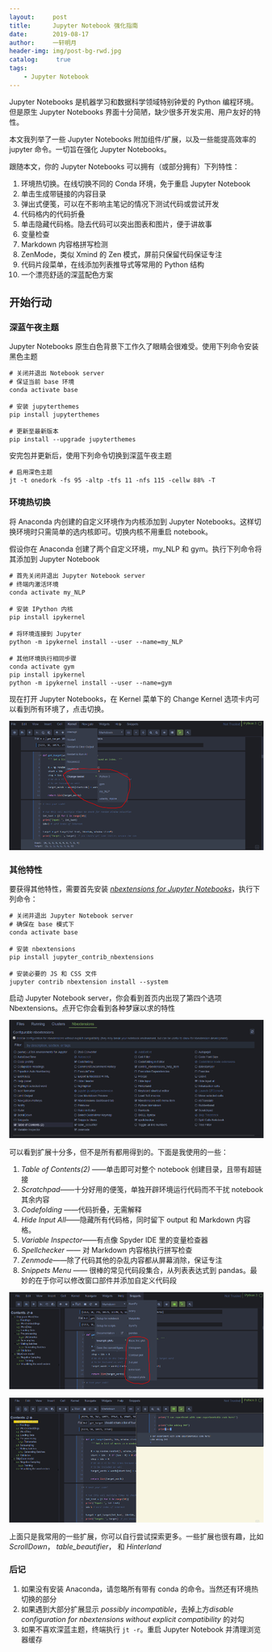 ```yaml
---
layout:     post
title:      Jupyter Notebook 强化指南
date:       2019-08-17
author:     一轩明月
header-img: img/post-bg-rwd.jpg
catalog: 	 true
tags:
    - Jupyter Notebook
---
```


Jupyter Notebooks 是机器学习和数据科学领域特别钟爱的 Python 编程环境。但是原生 Jupyter Notebooks 界面十分简陋，缺少很多开发实用、用户友好的特性。

本文我列举了一些 Jupyter Notebooks 附加组件/扩展，以及一些能提高效率的 jupyter 命令。一切旨在强化 Jupyter Notebooks。

跟随本文，你的 Jupyter Notebooks 可以拥有（或部分拥有）下列特性：

1. 环境热切换。在线切换不同的 Conda 环境，免于重启 Jupyter Notebook
2. 单击生成带链接的内容目录
3. 弹出式便笺，可以在不影响主笔记的情况下测试代码或尝试开发
4. 代码格内的代码折叠
5. 单击隐藏代码格。隐去代码可以突出图表和图片，便于讲故事
6. 变量检查
7. Markdown 内容格拼写检测
8. ZenMode，类似 Xmind 的 Zen 模式，屏前只保留代码保证专注
9. 代码片段菜单，在线添加列表推导式等常用的 Python 结构
10. 一个漂亮舒适的深蓝配色方案

## 开始行动

### 深蓝午夜主题

Jupyter Notebooks 原生白色背景下工作久了眼睛会很难受。使用下列命令安装黑色主题

```
# 关闭并退出 Notebook server
# 保证当前 base 环境
conda activate base

# 安装 jupyterthemes
pip install jupyterthemes

# 更新至最新版本
pip install --upgrade jupyterthemes
```

安完包并更新后，使用下列命令切换到深蓝午夜主题

```
# 启用深色主题
jt -t onedork -fs 95 -altp -tfs 11 -nfs 115 -cellw 88% -T
```

### 环境热切换

将 Anaconda 内创建的自定义环境作为内核添加到 Jupyter Notebooks。这样切换环境时只需简单的选内核即可。切换内核不用重启 notebook。

假设你在 Anaconda 创建了两个自定义环境，my_NLP 和 gym。执行下列命令将其添加到 Jupyter Notebook

```
# 首先关闭并退出 Jupyter Notebook server
# 终端内激活环境
conda activate my_NLP

# 安装 IPython 内核
pip install ipykernel

# 将环境连接到 Jupyter
python -m ipykernel install --user --name=my_NLP

# 其他环境执行相同步骤
conda activate gym
pip install ipykernel 
python -m ipykernel install --user --name=gym
```

现在打开 Jupyter Notebooks，在 Kernel 菜单下的 Change Kernel 选项卡内可以看到所有环境了，点击切换。

![]( https://raw.githubusercontent.com/LibertyDream/diy_img_host/master/img/2019-08-17_add_env_to_jupyter.png)

### 其他特性

要获得其他特性，需要首先安装 _[nbextensions for Jupyter Notebooks](https://jupyter-contrib-nbextensions.readthedocs.io/en/latest/install.html)_，执行下列命令：

```
# 关闭并退出 Jupyter Notebook server
# 确保在 base 模式下
conda activate base

# 安装 nbextensions
pip install jupyter_contrib_nbextensions

# 安装必要的 JS 和 CSS 文件
jupyter contrib nbextension install --system
```

启动 Jupyter Notebook server，你会看到首页内出现了第四个选项 Nbextensions。点开它你会看到各种梦寐以求的特性

![]( https://raw.githubusercontent.com/LibertyDream/diy_img_host/master/img/2019-08-17_nbextensions.png)

可以看到扩展十分多，但不是所有都用得到的。下面是我使用的一些：

1. *Table of Contents(2)* ——单击即可对整个 notebook 创建目录，且带有超链接
2. *Scratchpad*——十分好用的便笺，单独开辟环境运行代码而不干扰 notebook 其余内容
3. *Codefolding* ——代码折叠，无需解释
4. *Hide Input All*——隐藏所有代码格，同时留下 output 和 Markdown 内容格。
5. *Variable Inspector*——有点像 Spyder IDE 里的变量检查器
6. *Spellchecker* —— 对 Markdown 内容格执行拼写检查
7. *Zenmode*——除了代码其他的杂乱内容都从屏幕消除，保证专注
8. *Snippets Menu* —— 很棒的常见代码段集合，从列表表达式到 pandas。最妙的在于你可以修改窗口部件并添加自定义代码段

![]( https://raw.githubusercontent.com/LibertyDream/diy_img_host/master/img/2019-08-17_snippets_menu.png)

![]( https://raw.githubusercontent.com/LibertyDream/diy_img_host/master/img/2019-08-17_scratch_pad.png)

上面只是我常用的一些扩展，你可以自行尝试探索更多。一些扩展也很有趣，比如*ScrollDown*， *table_beautifier*， 和 *Hinterland*

### 后记

1. 如果没有安装 Anaconda，请忽略所有带有 conda 的命令。当然还有环境热切换的部分
2. 如果遇到大部分扩展显示 *possibly incompatible*，去掉上方*disable configuration for nbextensions without explicit compatibility* 的对勾
3. 如果不喜欢深蓝主题，终端执行 `jt -r`。重启 Jupyter Notebook 并清理浏览器缓存